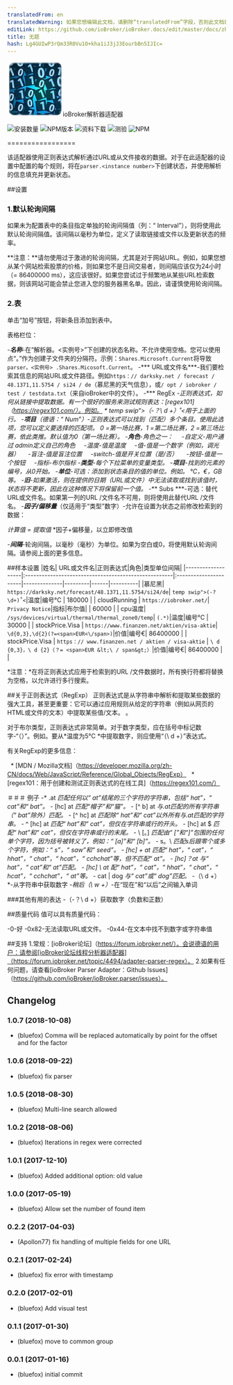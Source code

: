 ```yaml
---
translatedFrom: en
translatedWarning: 如果您想编辑此文档，请删除“translatedFrom”字段，否则此文档将再次自动翻译
editLink: https://github.com/ioBroker/ioBroker.docs/edit/master/docs/zh-cn/adapterref/iobroker.parser/README.md
title: 无题
hash: Lg4GUIwP3rQm33R0Vu1O+kha1iJ3jJ3EourbBn5IJIc=
---
```

![商标](../../../en/adapterref/iobroker.parser/admin/parser.png)ioBroker解析器适配器

![安装数量](http://iobroker.live/badges/parser-stable.svg)
![NPM版本](http://img.shields.io/npm/v/iobroker.parser.svg)
![资料下载](https://img.shields.io/npm/dm/iobroker.parser.svg)
![测验](https://travis-ci.org/ioBroker/ioBroker.parser.svg?branch=master)
![NPM](https://nodei.co/npm/iobroker.parser.png?downloads=true)

=================

该适配器使用正则表达式解析通过URL或从文件接收的数据。对于在此适配器的设置中配置的每个规则，将在`parser.<instance number>`下创建状态，并使用解析的信息填充并更新状态。

##设置
### 1.默认轮询间隔
如果未为配置表中的条目指定单独的轮询间隔值（列：“ Interval”），则将使用此默认轮询间隔值。该间隔以毫秒为单位，定义了读取链接或文件以及更新状态的频率。

**注意：**请勿使用过于激进的轮询间隔，尤其是对于网站URL。例如，如果您想从某个网站检索股票的价格，则如果您不是日间交易者，则间隔应该仅为24小时（= 86400000 ms），这应该很好。如果您尝试过于频繁地从某些URL检索数据，则该网站可能会禁止您进入您的服务器黑名单。因此，请谨慎使用轮询间隔。

### 2.表
单击“加号”按钮，将新条目添加到表中。

表格栏位：

-***名称***-在“解析器。<实例号>”下创建的状态名称。不允许使用空格。您可以使用点“。”作为创建子文件夹的分隔符。示例：`Shares.Microsoft.Current`将导致`parser。<实例号> .Shares.Micosoft.Current`。
-*** URL或文件名***-我们要检索其信息的网站URL或文件路径。例如`https：// darksky.net / forecast / 48.1371,11.5754 / si24 / de`（慕尼黑的天气信息），或`/ opt / iobroker / test / testdata.txt`（来自ioBroker中的文件）。
-*** RegEx ***-正则表达式，如何从链接中提取数据。有一个很好的服务来测试规则表达：[regex101]（https://regex101.com/）。例如。 * temp swip“>（-？\ d +）˚<*用于上面的行。
-***项目***（德语：“ Num”）-正则表达式可以找到（匹配）多个条目。使用此选项，您可以定义要选择的匹配项。 0 =第一场比赛，1 =第二场比赛，2 =第三场比赛，依此类推。默认值为0（第一场比赛）。
-***角色***-角色之一：
    -自定义-用户通过* admin定义自己的角色
    -温度-值是温度
    -值-值是一个数字（例如，调光器）
    -盲注-值是盲注位置
    -switch-值是开关位置（是/否）
    -按钮-值是一个按钮
    -指标-布尔指标
-***类型***-每个下拉菜单的变量类型。
-***项目***-找到的元素的编号，从0开始。
-***单位***-可选：添加到状态条目的值的单位。例如。 °C，€，GB等。
-***旧***-如果激活，则在提供的日期（URL或文件）中无法读取或找到该值时，状态将*不*更新，因此在这种情况下将保留前一个值。
-*** Subs ***-可选：替代URL或文件名。如果第一列的URL /文件名不可用，则将使用此替代URL /文件名。
-***因子/偏移量***（仅适用于“类型”数字）-允许在设置为状态之前修改检索到的数据：

*计算值* = *提取值* *因子+偏移量，以立即修改值

-***间隔***-轮询间隔，以毫秒（毫秒）为单位。如果为空白或0，将使用默认轮询间隔。请参阅上面的更多信息。

##样本设置
|姓名| URL或文件名|正则表达式|角色|类型单位间隔|
|-------------------|:-----------------------------------------------------|:----------------------|--------------|---------|------|----------|
|慕尼黑| `https://darksky.net/forecast/48.1371,11.5754/si24/de`| `temp swip">(-?\d+)˚<`|温度|编号°C | 180000 |
| cloudRunning | `https://iobroker.net/`| `Privacy Notice`|指标|布尔值| | 60000 |
| cpu温度| `/sys/devices/virtual/thermal/thermal_zone0/temp`| `(.*)`|温度|编号°C | 30000 |
| stockPrice.Visa | `https://www.finanzen.net/aktien/visa-aktie`| `\d{0,3},\d{2}(?=<span>EUR<\/span>)`|价值|编号€| 86400000 |
| stockPrice.Visa | `https：// www.finanzen.net / aktien / visa-aktie` | `\ d {0,3}，\ d {2}（？= <span>EUR &lt;\ / span&gt;）`|价值|编号€| 86400000 |</span> |

*注意：*在将正则表达式应用于检索到的URL /文件数据时，所有换行符都将替换为空格，以允许进行多行搜索。

##关于正则表达式（RegExp）
正则表达式是从字符串中解析和提取某些数据的强大工具，甚至更重要：它可以通过应用规则从给定的字符串（例如从网页的HTML或文件的文本）中提取某些值/文本。 。

对于布尔类型，正则表达式非常简单。对于数字类型，应在括号中标记数字-“（）”。例如。要从*温度为5°C *中提取数字，则应使用“（\ d +）”表达式。

有关RegExp的更多信息：

  * [MDN / Mozilla文档]（https://developer.mozilla.org/zh-CN/docs/Web/JavaScript/Reference/Global_Objects/RegExp）
  * [regex101：用于创建和测试正则表达式的在线工具]（https://regex101.com/）

＃＃＃ 例子
-* .at *匹配任何以“ at”结尾的三个字符的字符串，包括“ hat”，“ cat”和“ bat”。
-* [hc] at *匹配“帽子”和“猫”。
-* [^ b] at *与.at匹配的所有字符串（“ bat”除外）匹配。
-* [^ hc] at *匹配除“ hat”和“ cat”以外所有与.at匹配的字符串。
-* ^ [hc] at *匹配“ hat”和“ cat”，但仅在字符串或行的开头。
-* [hc] at $ *匹配“ hat”和“ cat”，但仅在字符串或行的末尾。
-* \ [。\] *匹配由“ [”和“]”包围的任何单个字符，因为括号被转义了，例如：“ [a]”和“ [b]”。
-* s。\ **匹配s后跟零个或多个字符，例如：“ s”，“ saw”和“ seed”。
-* [hc] + at *匹配“ hat”，“ cat”，“ hhat”，“ chat”，“ hcat”，“ cchchat”等，但不匹配“ at”。
-* [hc]？at *与“ hat”，“ cat”和“ at”匹配。
-* [hc] \ *at* 配“ hat”，“ cat”，“ hhat”，“ chat”，“ hcat”，“ cchchat”，“ at”等。
-* cat | dog *与“ cat”或“ dog”匹配。
-*（\ d +）*-从字符串中获取数字
-*稍后（\ w +）*-在“现在”和“以后”之间输入单词

###其他有用的表达
-（-？\ d +）获取数字（负数和正数）

##质量代码
值可以具有质量代码：

-0-好
-0x82-无法读取URL或文件。
-0x44-在文本中找不到数字或字符串值

##支持
1.常规：[ioBroker论坛]（https://forum.iobroker.net/）。会说德语的用户：请参阅[ioBroker论坛线程分析器适配器]（https://forum.iobroker.net/topic/4494/adapter-parser-regex）。
2.如果有任何问题，请查看[ioBroker Parser Adapter：Github Issues]（https://github.com/ioBroker/ioBroker.parser/issues）。

## Changelog
### 1.0.7 (2018-10-08)
* (bluefox) Comma will be replaced automatically by point for the offset and for the factor

### 1.0.6 (2018-09-22)
* (bluefox) fix parser

### 1.0.5 (2018-08-30)
* (bluefox) Multi-line search allowed

### 1.0.2 (2018-08-06)
* (bluefox) Iterations in regex were corrected

### 1.0.1 (2017-12-10)
* (bluefox) Added additional option: old value

### 1.0.0 (2017-05-19)
* (bluefox) Allow set the number of found item

### 0.2.2 (2017-04-03)
* (Apollon77) fix handling of multiple fields for one URL

### 0.2.1 (2017-02-24)
* (bluefox) fix error with timestamp

### 0.2.0 (2017-02-01)
* (bluefox) Add visual test

### 0.1.1 (2017-01-30)
* (bluefox) move to common group

### 0.0.1 (2017-01-16)
* (bluefox) initial commit